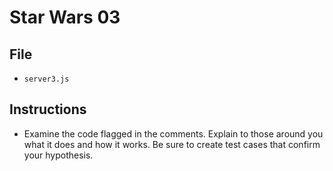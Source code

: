 # Star Wars 03

## File

* `server3.js`

## Instructions

* Examine the code flagged in the comments. Explain to those around you what it does and how it works. Be sure to create test cases that confirm your hypothesis.
